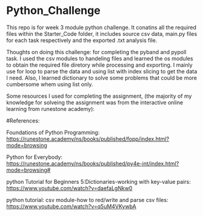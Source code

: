 # Python_Challenge
This repo is for week 3 module python challenge.
It conatins all the required files within the Starter_Code folder, it includes source csv data, main.py files for each task respectively and the exported .txt analysis file.

Thoughts on doing this challenge:
for completing the pyband and pypoll task. I used the csv modules to handeling files and learned the os modules to obtain the required file diretory while processing and exporting. I mainly use for loop to parse the data and using list with index slicing to get the data I need. Also, I learned dictionary to solve some problems that could be more cumbersome whem using list only. 

Some resources I used for completing the assignment, (the majority of my knowledge for solveing the assignment was from the interactive online learning from runestone academy):

#References:

Foundations of Python Programming: https://runestone.academy/ns/books/published/fopp/index.html?mode=browsing

Python for Everybody: https://runestone.academy/ns/books/published/py4e-int/index.html?mode=browsing#

python Tutorial for Beginners 5:Dictionaries-working with key-value pairs: https://www.youtube.com/watch?v=daefaLgNkw0

python tutorial: csv module-how to red/write and parse csv files: https://www.youtube.com/watch?v=q5uM4VKywbA
